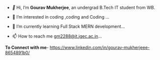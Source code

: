 - *👋* Hi, I’m ****Gourav Mukherjee****, an undergrad B.Tech IT student from WB.


- 👀 I’m interested in coding ,coding and Coding ...
- 🌱 I’m currently learning Full Stack MERN development...
- 📫 How to reach me gm2288@it.jgec.ac.in...

**To Connect with me**-
https://www.linkedin.com/in/gourav-mukherjeee-8654891b0/


<!---
gourav02/gourav02 is a ✨ special ✨ repository because its `README.md` (this file) appears on your GitHub profile.
You can click the Preview link to take a look at your changes.
--->
